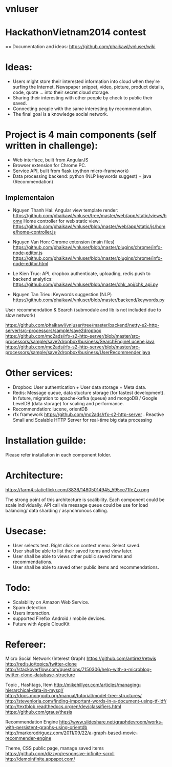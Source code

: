 vnluser
=======
HackathonVietnam2014 contest
=======

== Documentation and ideas:
https://github.com/phaikawl/vnluser/wiki

# Ideas:

- Users might store their interested information into cloud when they're surfing the Internet. Newspaper snippet, video, picture, product details, code, quote ... into their secret cloud storage.
- Sharing their interesting with other people by check to public their saved.
- Connecting people with the same interesting by recommendation.
- The final goal is a knowledge social network.

# Project is 4 main components (self written in challenge):

- Web interface, built from AngularJS
- Browser extension for Chrome PC.
- Service API, built from flask (python micro-framework)
- Data processing backend: python (NLP keywords suggest) + java (Recommendation)


## Implementaion
- Nguyen Thanh Hai:
Angular view template render: 
https://github.com/phaikawl/vnluser/tree/master/web/app/static/views/home
Home controller for web static view: https://github.com/phaikawl/vnluser/blob/master/web/app/static/js/home/home-controller.js
- Nguyen Van Hon:
Chrome extension (main files)
https://github.com/phaikawl/vnluser/blob/master/plugins/chrome/info-node-editor.js
https://github.com/phaikawl/vnluser/blob/master/plugins/chrome/info-node-editor.html
- Le Kien Truc:
API, dropbox authenticate, uploading, redis push to backend analytics: https://github.com/phaikawl/vnluser/blob/master/chk_api/chk_api.py

- Nguyen Tan Trieu:
Keywords suggestion (NLP)
https://github.com/phaikawl/vnluser/blob/master/backend/keywords.py

User recommendation & Search (submodule and lib is not included due to slow network)

https://github.com/phaikawl/vnluser/tree/master/backend/netty-s2-http-server/src-processors/sample/save2dropbox
https://github.com/mc2ads/rfx-s2-http-server/blob/master/src-processors/sample/save2dropbox/business/SearchEngineLucene.java
https://github.com/mc2ads/rfx-s2-http-server/blob/master/src-processors/sample/save2dropbox/business/UserRecommender.java

# Other services:

- Dropbox: User authentication + User data storage + Meta data.
- Redis: Message queue, data stucture storage (for fastest development). In future, migration to apache-kafka (queue) and mongoDB / Google LevelDB (data storage) for scaling and performance.
- Recommendation: lucene, orientDB
- rfx framework https://github.com/mc2ads/rfx-s2-http-server . Reactive Small and Scalable HTTP Server for real-time big data processing

# Installation guilde:

Please refer installation in each component folder.

# Architecture:

https://farm4.staticflickr.com/3836/14805014945_595ce71fe7_o.png

The strong point of this architecture is scalibility. Each component could be scale individually. API call via message queue could be use for load balancing/ data sharding / asynchronous calling.

# Usecase:

- User selects text. Right click on context menu. Select saved. 
- User shall be able to list their saved items and view later.
- User shall be able to views other public saved items and recommendations. 
- User shall be able to saved other public items and recommendations.

# Todo:

- Scalability on Amazon Web Service.
- Spam detection.
- Users interaction.
- supported Firefox Android / mobile devices.
- Future with Apple CloudKit


# Refereer:
Micro Social Network (Interest Graph)
https://github.com/antirez/retwis
http://redis.io/topics/twitter-clone
http://stackoverflow.com/questions/7150306/help-with-a-microblog-twitter-clone-database-structure

Topic , Hashtags, Item
http://mikehillyer.com/articles/managing-hierarchical-data-in-mysql/
http://docs.mongodb.org/manual/tutorial/model-tree-structures/
http://stevenloria.com/finding-important-words-in-a-document-using-tf-idf/
http://textblob.readthedocs.org/en/dev/classifiers.html
https://github.com/graus/thesis


Recommendation Engine
http://www.slideshare.net/graphdevroom/works-with-persistent-graphs-using-orientdb
http://markorodriguez.com/2011/09/22/a-graph-based-movie-recommender-engine

Theme, CSS public page, manage saved items
https://github.com/dizzyn/responsive-infinite-scroll
http://demoinfinite.appspot.com/

